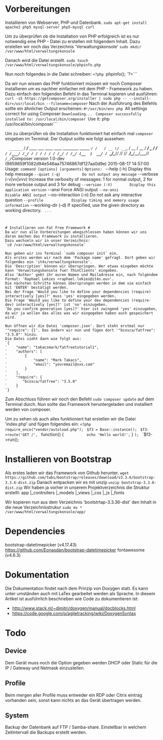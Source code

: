 # Vorbereitungen #
Installieren von Webserver, PHP und Datenbank.
`sudo apt-get install apache2 php5 mysql-server php5-mysql curl`

Um zu überprüfen ob die Installation von PHP erfolgreich ist es nur notwendig eine PHP - Datei zu erstellen mit folgendem Inhalt.
Dazu erstellen wir noch das Verzeichnis 'Verwaltungskonsole'
`sudo mkdir /var/www/html/verwaltungskonsole`

Danach wird die Datei erstellt.
`sudo touch /var/www/html/verwaltungskonsole/phpinfo.php`

Nun noch folgendes in die Datei schreiben:
`<?php
`phpinfo();
`?>```

Da wir nun wissen das PHP funktioniert müssen wir noch Composer installieren um es nachher einfacher mit dem PHP - Framework zu haben. 
Dazu einfach den folgenden Befehl in das Terminal kopieren und ausführen:
`curl -sS https://getcomposer.org/installer | sudo php -- --install-dir=/usr/local/bin --filename=composer`
Nach der Ausführung des Befehls sollte ein ähnlicher Output erscheinen:
`#!/usr/bin/env php
`All settings correct for using Composer
`Downloading...
`
`Composer successfully installed to: /usr/local/bin/composer
`Use it: php /usr/local/bin/composer```

Um zu überprüfen ob die Installation funktioniert hat einfach mal `composer` eingeben im Terminal.
Der Output sollte wie folgt aussehen:

`   ______
`  / ____/___  ____ ___  ____  ____  ________  _____
` / /   / __ \/ __ `__ \/ __ \/ __ \/ ___/ _ \/ ___/
`/ /___/ /_/ / / / / / / /_/ / /_/ (__  )  __/ /
`\____/\____/_/ /_/ /_/ .___/\____/____/\___/_/
`                    /_/
`Composer version 1.0-dev (9859859f1082d94e546aa75746867df127aa0d9e) 2015-08-17 14:57:00
`
`Usage:
` command [options] [arguments]
`
`Options:
` --help (-h)           Display this help message
` --quiet (-q)          Do not output any message
` --verbose (-v|vv|vvv) Increase the verbosity of messages: 1 for normal output, 2 for more verbose output and 3 for debug
` --version (-V)        Display this application version
` --ansi                Force ANSI output
` --no-ansi             Disable ANSI output
` --no-interaction (-n) Do not ask any interactive question
` --profile             Display timing and memory usage information
` --working-dir (-d)    If specified, use the given directory as working directory.
`
`. . .
```


# Installieren von Fat Free Framework #
Da wir nun alle Vorbereitungen abegschlossen haben können wir uns daran machen das Framework zu installieren.
Dazu wechseln wir in unser Verzeichnis:
`cd /var/www/html/verwaltungskonsole`

Nun geben wir ins Terminal `sudo composer init` ein.
Als erstes werden wir nach dem 'Package name' gefragt. Dort geben wir folgendes ein 'it4s/verwaltungskonsole'.
Die 'Description' können wir überspringen. Wer etwas eingeben möchte kann 'Verwaltungskonsole fuer ThinClients' eingeben.
Also 'Author' gebt ihr euren Namen und Mailadresse ein, nach folgendem Format: 'Raphael Lekies <raphael.lekies@it4s.eu>'.
Die nächsten Schritte können übersprungen werden in dem sie einfach mit 'ENTER' bestätigt werden.
Bei der Frage 'Would you like to define your dependencies (require) interactively [yes]?' muss 'yes' eingegeben werden.
Die Frage 'Would you like to define your dev dependencies (require-dev) interactively [yes]?' ist 'no' einzugeben.
'Do you confirm generation [yes]?' hier ist zwingend 'yes' einzugeben, da wir ja wollen das alles was wir eingegeben haben auch gespeichert wird.

Nun öffnen wir die Datei 'composer.json'. Dort steht erstmal nur '"require": {}'. Das ändern wir nun und fügen dort '"bcosca/fatfree": "3.5.0"' hinzu.
Die Datei sieht dann wie folgt aus:
`{
`    "name": "takacsmark/fatfreetutorial1",
`    "authors": [
`        {
`            "name": "Mark Takacs",
`            "email": "youremail@xxx.com"
`        }
`    ],
`    "require": {
`    	"bcosca/fatfree": "3.5.0"
`    }
`}
```
Zum Abschluss führen wir noch den Befehl `sudo composer update` auf dem Terminal durch. Nun sollte das Framework heruntergeladen und installiert werden von composer.

Um zu sehen ob auch alles funktioniert hat erstellen wir die Datei 'index.php' und fügen folgendes ein:
`<?php
` 
`require_once("vendor/autoload.php");
` 
`$f3 = Base::instance();
` 
`$f3->route('GET /',
`		function() {
`			echo 'Hello world!';
`		} 
`);
` 
`$f3->run();


# Installieren von Bootstrap #
Als erstes laden wir das Framework von Github herunter. 
`wget https://github.com/twbs/bootstrap/releases/download/v3.3.6/bootstrap-3.3.6-dist.zip`
Danach entpacken wir es mit unzip
`unzip bootstrap-3.3.6-dist.zip`
Wir haben ja vorher in unserem Projektverzeichnis die Struktur erstellt:
app
|_controllers
|_models
|_views
|_css
|_js
|_fonts

Wir kopieren nun aus dem Verzeichnis 'bootstrtap-3.3.36-dist' den Inhalt in die neue Verzeichnisstrukur
`sudo mv * /var/www/html/verwaltungskonsole/app/`

# Dependencies #
bootstrap-datetimepicker (v4.17.43) https://github.com/Eonasdan/bootstrap-datetimepicker
fontawesome (v4.6.3)

# Dokumentation #
Die Dokumentation findet nach dem Prinzip von Doxygen statt. 
Es kann unter umständen auch mit LaTex gearbeitet werden als Sprache.
In diesem Artikel ist ausführlich beschrieben wie Code zu dokumentieren ist: 
* http://www.stack.nl/~dimitri/doxygen/manual/docblocks.html
* https://code.google.com/p/agiletracking/wiki/DoxygenSyntax


# Todo #
## Device ##
Dem Gerät muss noch die Option gegeben werden DHCP oder Static für die IP / Gateway und Netmask einzustellen.

## Profile ##
Beim mergen aller Profile muss entweder ein RDP oder Citrix eintrag vorhanden sein, sonst kann nichts an das Gerät übertragen werden.

## System ##
Backup der Datenbank auf FTP / Samba-share.
Einstellbar in welchem Zeitintervall die Backups erstellt werden.
